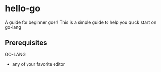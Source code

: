 # hello-go

A guide for beginner goer!
This is a simple guide to help you quick start on go-lang

## Prerequisites
GO-LANG

* any of your favorite editor 

